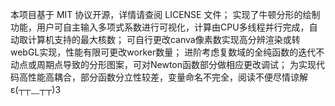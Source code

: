 本项目基于 MIT 协议开源，详情请查阅 LICENSE 文件；
实现了牛顿分形的绘制功能，用户可自主输入多项式系数进行可视化，计算由CPU多线程并行完成，自动取计算机支持的最大核数；
可自行更改canva像素数实现高分辨渲染或转webGL实现，性能有限可更改worker数量；
进阶考虑复数域的全纯函数的迭代不动点或周期点导致的分形图案，可对Newton函数部分做相应更改调试；
为实现代码高性能高耦合，部分函数分立性较差，变量命名不完全，阅读不便尽情谅解ε(┬┬﹏┬┬)3
